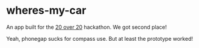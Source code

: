 wheres-my-car
=============

An app built for the [20 over 20](http://the20over20.com/) hackathon. We got second place!

Yeah, phonegap sucks for compass use. But at least the prototype worked!
